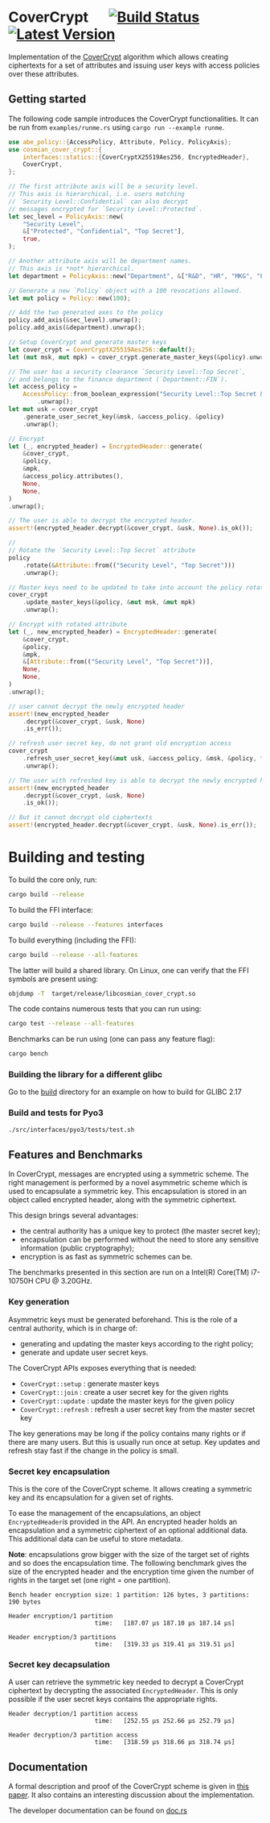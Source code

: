 # CoverCrypt &emsp; [![Build Status]][actions] [![Latest Version]][crates.io]

[build status]: https://img.shields.io/github/workflow/status/Cosmian/cosmian_cover_crypt/CI%20checks/main
[actions]: https://github.com/Cosmian/cosmian_cover_crypt/actions?query=branch%3Amain
[latest version]: https://img.shields.io/crates/v/cosmian_cover_crypt.svg
[crates.io]: https://crates.io/crates/cosmian_cover_crypt

Implementation of the [CoverCrypt](bib/CoverCrypt.pdf) algorithm which allows
creating ciphertexts for a set of attributes and issuing user keys with access
policies over these attributes.

## Getting started

The following code sample introduces the CoverCrypt functionalities. It can be
run from `examples/runme.rs` using `cargo run --example runme`.

```rust
use abe_policy::{AccessPolicy, Attribute, Policy, PolicyAxis};
use cosmian_cover_crypt::{
    interfaces::statics::{CoverCryptX25519Aes256, EncryptedHeader},
    CoverCrypt,
};

// The first attribute axis will be a security level.
// This axis is hierarchical, i.e. users matching
// `Security Level::Confidential` can also decrypt
// messages encrypted for `Security Level::Protected`.
let sec_level = PolicyAxis::new(
    "Security Level",
    &["Protected", "Confidential", "Top Secret"],
    true,
);

// Another attribute axis will be department names.
// This axis is *not* hierarchical.
let department = PolicyAxis::new("Department", &["R&D", "HR", "MKG", "FIN"], false);

// Generate a new `Policy` object with a 100 revocations allowed.
let mut policy = Policy::new(100);

// Add the two generated axes to the policy
policy.add_axis(&sec_level).unwrap();
policy.add_axis(&department).unwrap();

// Setup CoverCrypt and generate master keys
let cover_crypt = CoverCryptX25519Aes256::default();
let (mut msk, mut mpk) = cover_crypt.generate_master_keys(&policy).unwrap();

// The user has a security clearance `Security Level::Top Secret`,
// and belongs to the finance department (`Department::FIN`).
let access_policy =
    AccessPolicy::from_boolean_expression("Security Level::Top Secret && Department::FIN")
        .unwrap();
let mut usk = cover_crypt
    .generate_user_secret_key(&msk, &access_policy, &policy)
    .unwrap();

// Encrypt
let (_, encrypted_header) = EncryptedHeader::generate(
    &cover_crypt,
    &policy,
    &mpk,
    &access_policy.attributes(),
    None,
    None,
)
.unwrap();

// The user is able to decrypt the encrypted header.
assert!(encrypted_header.decrypt(&cover_crypt, &usk, None).is_ok());

//
// Rotate the `Security Level::Top Secret` attribute
policy
    .rotate(&Attribute::from(("Security Level", "Top Secret")))
    .unwrap();

// Master keys need to be updated to take into account the policy rotation
cover_crypt
    .update_master_keys(&policy, &mut msk, &mut mpk)
    .unwrap();

// Encrypt with rotated attribute
let (_, new_encrypted_header) = EncryptedHeader::generate(
    &cover_crypt,
    &policy,
    &mpk,
    &[Attribute::from(("Security Level", "Top Secret"))],
    None,
    None,
)
.unwrap();

// user cannot decrypt the newly encrypted header
assert!(new_encrypted_header
    .decrypt(&cover_crypt, &usk, None)
    .is_err());

// refresh user secret key, do not grant old encryption access
cover_crypt
    .refresh_user_secret_key(&mut usk, &access_policy, &msk, &policy, false)
    .unwrap();

// The user with refreshed key is able to decrypt the newly encrypted header.
assert!(new_encrypted_header
    .decrypt(&cover_crypt, &usk, None)
    .is_ok());

// But it cannot decrypt old ciphertexts
assert!(encrypted_header.decrypt(&cover_crypt, &usk, None).is_err());
```

# Building and testing

To build the core only, run:

```bash
cargo build --release
```

To build the FFI interface:

```bash
cargo build --release --features interfaces
```

To build everything (including the FFI):

```bash
cargo build --release --all-features
```

The latter will build a shared library. On Linux, one can verify that the FFI
symbols are present using:

```bash
objdump -T  target/release/libcosmian_cover_crypt.so
```

The code contains numerous tests that you can run using:

```bash
cargo test --release --all-features
```

Benchmarks can be run using (one can pass any feature flag):

```bash
cargo bench
```

### Building the library for a different glibc

Go to the [build](build/glibc-2.17/) directory for an example on how to build for GLIBC 2.17

### Build and tests for Pyo3

```bash
./src/interfaces/pyo3/tests/test.sh
```

## Features and Benchmarks

In CoverCrypt, messages are encrypted using a symmetric scheme. The right
management is performed by a novel asymmetric scheme which is used to
encapsulate a symmetric key. This encapsulation is stored in an object called
encrypted header, along with the symmetric ciphertext.

This design brings several advantages:

- the central authority has a unique key to protect (the master secret key);
- encapsulation can be performed without the need to store any sensitive
  information (public cryptography);
- encryption is as fast as symmetric schemes can be.

The benchmarks presented in this section are run on a Intel(R) Core(TM)
i7-10750H CPU @ 3.20GHz.

### Key generation

Asymmetric keys must be generated beforehand. This is the role of a central
authority, which is in charge of:

- generating and updating the master keys according to the right policy;
- generate and update user secret keys.

The CoverCrypt APIs exposes everything that is needed:

- `CoverCrypt::setup` : generate master keys
- `CoverCrypt::join` : create a user secret key for the given rights
- `CoverCrypt::update` : update the master keys for the given policy
- `CoverCrypt::refresh` : refresh a user secret key from the master secret key

The key generations may be long if the policy contains many rights or if there
are many users. But this is usually run once at setup. Key updates and refresh
stay fast if the change in the policy is small.

### Secret key encapsulation

This is the core of the CoverCrypt scheme. It allows creating a symmetric key
and its encapsulation for a given set of rights.

To ease the management of the encapsulations, an object `EncryptedHeader`is
provided in the API. An encrypted header holds an encapsulation and a symmetric
ciphertext of an optional additional data. This additional data can be useful
to store metadata.

**Note**: encapsulations grow bigger with the size of the target set of rights
and so does the encapsulation time. The following benchmark gives the size of
the encrypted header and the encryption time given the number of rights in the
target set (one right = one partition).

```
Bench header encryption size: 1 partition: 126 bytes, 3 partitions: 190 bytes

Header encryption/1 partition
                        time:   [187.07 µs 187.10 µs 187.14 µs]

Header encryption/3 partitions
                        time:   [319.33 µs 319.41 µs 319.51 µs]
```

### Secret key decapsulation

A user can retrieve the symmetric key needed to decrypt a CoverCrypt ciphertext
by decrypting the associated `EncryptedHeader`. This is only possible if the
user secret keys contains the appropriate rights.

```
Header decryption/1 partition access
                        time:   [252.55 µs 252.66 µs 252.79 µs]

Header decryption/3 partition access
                        time:   [318.59 µs 318.66 µs 318.74 µs]
```

## Documentation

A formal description and proof of the CoverCrypt scheme is given in
[this paper](./bib/CoverCrypt.pdf).
It also contains an interesting discussion about the implementation.

The developer documentation can be found on
[doc.rs](https://docs.rs/cosmian_cover_crypt/6.0.8/cosmian_cover_crypt/index.html)
